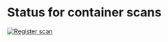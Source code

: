# Status for container scans

[![Register scan](https://github.com/altinn/altinn-register/actions/workflows/container-scan.yml/badge.svg)](https://github.com/Altinn/altinn-register/actions/workflows/container-scan.yml)

